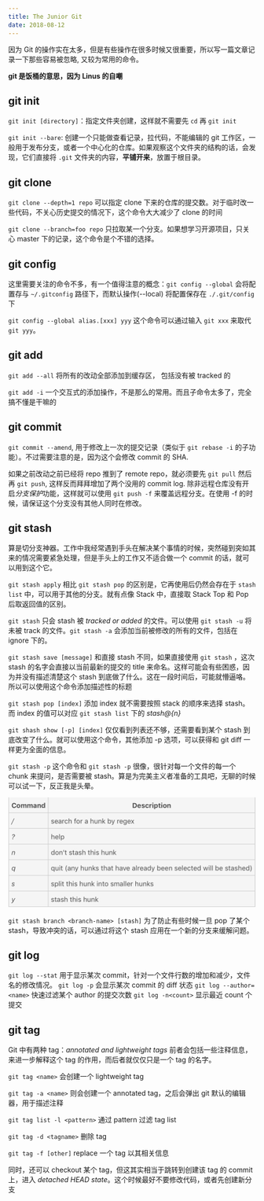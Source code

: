 ```yaml
---
title: The Junior Git
date: 2018-08-12
---
```


因为 Git 的操作实在太多，但是有些操作在很多时候又很重要，所以写一篇文章记录一下那些容易被忽略, 又较为常用的命令。

**git 是饭桶的意思，因为 Linus 的自嘲**

## git init

`git init [directory]`：指定文件夹创建，这样就不需要先 `cd` 再 `git init`

`git init --bare`: 创建一个只能做查看记录，拉代码，不能编辑的 git 工作区，一般用于发布分支，或者一个中心化的仓库。如果观察这个文件夹的结构的话，会发现，它们直接将 `.git` 文件夹的内容，**平铺开来**，放置于根目录。

## git clone

`git clone --depth=1 repo` 可以指定 clone 下来的仓库的提交数。对于临时改一些代码，不关心历史提交的情况下，这个命令大大减少了 clone 的时间

`git clone --branch=foo repo` 只拉取某一个分支。如果想学习开源项目，只关心 master 下的记录，这个命令是个不错的选择。

## git config

这里需要关注的命令不多，有一个值得注意的概念：`git config --global` 会将配置存与 `~/.gitconfig` 路径下，而默认操作(--local) 将配置保存在 `./.git/config` 下

`git config --global alias.[xxx] yyy` 这个命令可以通过输入 `git xxx` 来取代 `git yyy`。

## git add

`git add --all` 将所有的改动全部添加到缓存区， 包括没有被 tracked 的

`git add -i` 一个交互式的添加操作，不是那么的常用。而且子命令太多了，完全搞不懂是干嘛的

## git commit

`git commit --amend`, 用于修改上一次的提交记录（类似于 `git rebase -i` 的子功能）。不过需要注意的是，因为这个会修改 commit 的 SHA.

如果之前改动之前已经将 repo 推到了 remote repo，就必须要先 `git pull` 然后再 `git push`, 这样反而拜拜增加了两个没用的 commit log. 除非远程仓库没有开启*分支保护*功能，这样就可以使用 `git push -f` 来覆盖远程分支。在使用 -f 的时候，请保证这个分支没有其他人同时在修改。

## git stash

算是切分支神器。工作中我经常遇到手头在解决某个事情的时候，突然碰到突如其来的情况需要紧急处理，但是手头上的工作又不适合做一个 commit 的话，就可以用到这个它。

`git stash apply` 相比 `git stash pop` 的区别是，它再使用后仍然会存在于 `stash list` 中，可以用于其他的分支。就有点像 Stack 中，直接取 Stack Top 和 Pop 后取返回值的区别。

`git stash` 只会 stash 被 _tracked or added_ 的文件。可以使用 `git stash -u` 将未被 track 的文件。`git stash -a` 会添加当前被修改的所有的文件，包括在 ignore 下的。

`git stash save [message]` 和直接 stash 不同，如果直接使用 `git stash` ，这次 stash 的名字会直接以当前最新的提交的 title 来命名。这样可能会有些困惑，因为并没有描述清楚这个 stash 到底做了什么。这在一段时间后，可能就懵逼咯。所以可以使用这个命令添加描述性的标题

`git stash pop [index]` 添加 index 就不需要按照 stack 的顺序来选择 stash。而 index 的值可以对应 `git stash list` 下的 _stash@{n}_

`git shash show [-p] [index]` 仅仅看到列表还不够，还需要看到某个 stash 到底改变了什么。就可以使用这个命令，其他添加 -p 选项，可以获得和 git diff 一样更为全面的信息。

`git stash -p` 这个命令和 `git stash -p` 很像，很针对每一个文件的每一个 chunk 来提问，是否需要被 stash。算是为完美主义者准备的工具吧，无聊的时候可以试一下，反正我是头晕。

![](./stash-p.png)

`git stash branch <branch-name> [stash]` 为了防止有些时候一旦 pop 了某个 stash，导致冲突的话，可以通过将这个 stash 应用在一个新的分支来缓解问题。

## git log

`git log --stat` 用于显示某次 commit，针对一个文件行数的增加和减少，文件名的修改情况。
`git log -p` 会显示某次 commit 的 diff 状态
`git log --author=<name>` 快速过滤某个 author 的提交次数
`git log -n<count>` 显示最近 count 个提交

## git tag

Git 中有两种 tag：_annotated and lightweight tags_
前者会包括一些注释信息，来进一步解释这个 tag 的作用，而后者就仅仅只是一个 tag 的名字。

`git tag <name>` 会创建一个 lightweight tag

`git tag -a <name>` 则会创建一个 annotated tag，之后会弹出 git 默认的编辑器，用于描述注释

`git tag list -l <pattern>` 通过 pattern 过滤 tag list

`git tag -d <tagname>` 删除 tag

`git tag -f [other]` replace 一个 tag 以其相关信息

同时，还可以 checkout 某个 tag，但这其实相当于跳转到创建该 tag 的 commit 上，进入 _detached HEAD state_。这个时候最好不要修改代码，或者先创建新分支
